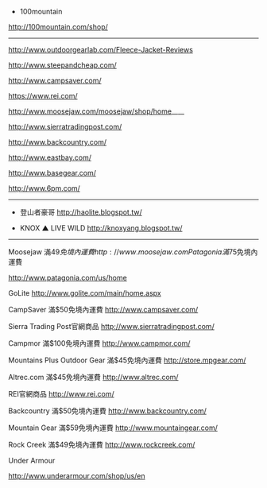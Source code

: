 


- 100mountain

http://100mountain.com/shop/

---
http://www.outdoorgearlab.com/Fleece-Jacket-Reviews  

http://www.steepandcheap.com/

http://www.campsaver.com/

https://www.rei.com/

http://www.moosejaw.com/moosejaw/shop/home____

http://www.sierratradingpost.com/

http://www.backcountry.com/

http://www.eastbay.com/

http://www.basegear.com/

http://www.6pm.com/

---
- 登山者豪哥
http://haolite.blogspot.tw/

- KNOX ▲ LIVE WILD
http://knoxyang.blogspot.tw/

---

Moosejaw        滿$49免境內運費
http://www.moosejaw.com
Patagonia        滿$75免境內運費

http://www.patagonia.com/us/home

GoLite
http://www.golite.com/main/home.aspx

CampSaver     滿$50免境內運費
http://www.campsaver.com/

Sierra Trading Post官網商品
http://www.sierratradingpost.com/

Campmor       滿$100免境內運費
http://www.campmor.com/

Mountains Plus Outdoor Gear 滿$45免境內運費
http://store.mpgear.com/

Altrec.com      滿$45免境內運費
http://www.altrec.com/

REI官網商品
http://www.rei.com/

Backcountry     滿$50免境內運費
http://www.backcountry.com/

Mountain Gear  滿$59免境內運費
http://www.mountaingear.com/

Rock Creek       滿$49免境內運費
http://www.rockcreek.com/

Under Armour

http://www.underarmour.com/shop/us/en